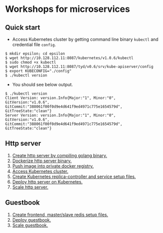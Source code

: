 # Workshops for microservices
## Quick start
- Access Kubernetes cluster by getting command line binary `kubectl` and credential file `config`.
```
$ mkdir epsilon; cd epsilon
$ wget http://10.128.112.11:8087/kubernetes/v1.0.6/kubectl
$ sudo chmod +x kubectl
$ wget http://10.128.112.11:8087/tyd/v0.6/srv/kube-apiserver/config
$ export KUBECONFIG="./config"
$ ./kubectl version
```
- You should see below output.
```
$ ./kubectl version
Client Version: version.Info{Major:"1", Minor:"0", GitVersion:"v1.0.6", GitCommit:"388061f00f0d9e4d641f9ed4971c775e1654579d", GitTreeState:"clean"}
Server Version: version.Info{Major:"1", Minor:"0", GitVersion:"v1.0.6", GitCommit:"388061f00f0d9e4d641f9ed4971c775e1654579d", GitTreeState:"clean"}
```

## Http server
1. [Create http server by compiling golang binary.](http-server/hs1.md)
2. [Dockerize http server binary.](http-server/hs2.md)
3. [Push image into private docker registry.](http-server/hs3.md)
4. [Access Kubernetes cluster.](http-server/hs4.md)
5. [Create Kubernetes replica-controller and service setup files.](http-server/hs5.md)
6. [Deploy http server on Kubernetes.](http-server/hs6.md)
7. [Scale http server.](http-server/hs7.md)

## Guestbook
1. [Create frontend, master/slave redis setup files.](guestbook/g1.md)
2. [Deploy guestbook.](guestbook/g2.md)
3. [Scale guestbook.](guestbook/g3.md)
